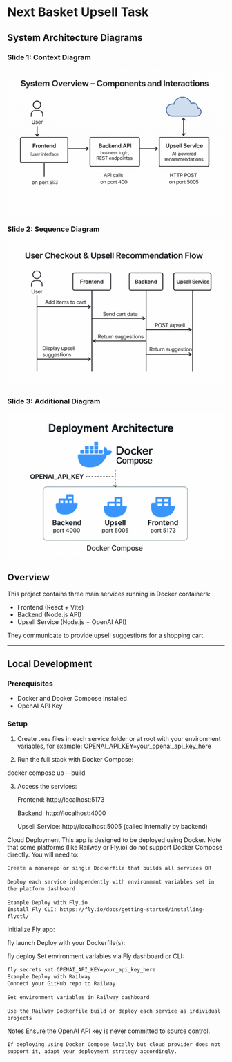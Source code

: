 # Next Basket Upsell Task

## System Architecture Diagrams

### Slide 1: Context Diagram

![System Overview - Components and Interactions](./diagrams/SystemOverview.png)

### Slide 2: Sequence Diagram

![Sequence Diagram - User to Upsell](./diagrams/UserFlow.png)

### Slide 3: Additional Diagram

![Another relevant diagram](./diagrams/DeploymentArchitecture.png)

## Overview

This project contains three main services running in Docker containers:

- Frontend (React + Vite)
- Backend (Node.js API)
- Upsell Service (Node.js + OpenAI API)

They communicate to provide upsell suggestions for a shopping cart.

---

## Local Development

### Prerequisites

- Docker and Docker Compose installed
- OpenAI API Key

### Setup

1. Create `.env` files in each service folder or at root with your environment variables, for example: OPENAI_API_KEY=your_openai_api_key_here

2. Run the full stack with Docker Compose:

docker compose up --build

3. Access the services:

   Frontend: http://localhost:5173

   Backend: http://localhost:4000

   Upsell Service: http://localhost:5005 (called internally by backend)

Cloud Deployment
This app is designed to be deployed using Docker. Note that some platforms (like Railway or Fly.io) do not support Docker Compose directly. You will need to:

    Create a monorepo or single Dockerfile that builds all services OR

    Deploy each service independently with environment variables set in the platform dashboard

    Example Deploy with Fly.io
    Install Fly CLI: https://fly.io/docs/getting-started/installing-flyctl/

Initialize Fly app:

fly launch
Deploy with your Dockerfile(s):

fly deploy
Set environment variables via Fly dashboard or CLI:

    fly secrets set OPENAI_API_KEY=your_api_key_here
    Example Deploy with Railway
    Connect your GitHub repo to Railway

    Set environment variables in Railway dashboard

    Use the Railway Dockerfile build or deploy each service as individual projects

Notes
Ensure the OpenAI API key is never committed to source control.

    If deploying using Docker Compose locally but cloud provider does not support it, adapt your deployment strategy accordingly.
